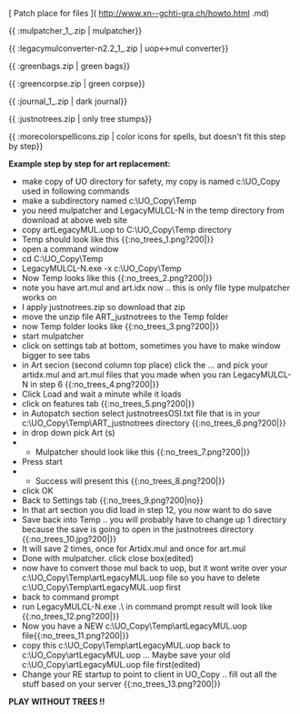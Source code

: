 [ Patch place for files ]( http://www.xn--gchti-gra.ch/howto.html .md)

{{ :mulpatcher_1_.zip | mulpatcher}}

{{ :legacymulconverter-n2.2_1_.zip | uop<->mul converter}}

{{ :greenbags.zip | green bags}}

{{ :greencorpse.zip | green corpse}}

{{ :journal_1_.zip | dark journal}}

{{ :justnotrees.zip | only tree stumps}}

{{ :morecolorspellicons.zip | color icons for spells, but doesn't fit this step by step}}

__Example step by step for art replacement:__
  -  make copy of UO directory for safety, my copy is named c:\UO_Copy used in following commands
  -  make a subdirectory named c:\UO_Copy\Temp
  - you need mulpatcher and LegacyMULCL-N in the temp directory from download at above web site
  - copy  artLegacyMUL.uop  to C:\UO_Copy\Temp  directory
  - Temp should look like this {{:no_trees_1.png?200|}}
  - open a command window
  - cd  C:\UO_Copy\Temp
  - LegacyMULCL-N.exe -x c:\UO_Copy\Temp
  - Now Temp looks like this {{:no_trees_2.png?200|}}
  - note you have art.mul and art.idx now .. this is only file type mulpatcher works on
  - I apply justnotrees.zip  so download that zip
  - move the unzip file ART_justnotrees to the Temp folder
  - now Temp folder looks like {{:no_trees_3.png?200|}}
  - start mulpatcher
  - click on settings tab at bottom, sometimes you have to make window bigger to see tabs
  - in Art secion (second column top place) click the ... and pick your artidx.mul and art.mul files that you made when you ran LegacyMULCL-N in step  6 {{:no_trees_4.png?200|}}
  - Click Load and wait a minute while it loads
  - click on features tab {{:no_trees_5.png?200|}}
  - in Autopatch section select justnotreesOSI.txt  file that is in your  c:\UO_Copy\Temp\ART_justnotrees directory {{:no_trees_6.png?200|}}
  - in drop down pick Art (s)
  - * Mulpatcher should look like this {{:no_trees_7.png?200|}}
  - Press start
  - * Success will present this {{:no_trees_8.png?200|}}
  - click OK
  - Back to Settings tab {{:no_trees_9.png?200|no}}
  - In that art section you did load in step 12, you now want to do save
  - Save back into Temp .. you will probably have to change up 1 directory because the save is going to open in the justnotrees directory {{:no_trees_10.jpg?200|}}
  - It will save 2 times, once for Artidx.mul and once for art.mul
  - Done with mulpatcher. click close box(edited)
  - now have to convert those mul back to uop, but it wont write over your c:\UO_Copy\Temp\artLegacyMUL.uop file so you have to delete  c:\UO_Copy\Temp\artLegacyMUL.uop first
  - back to command prompt
  - run LegacyMULCL-N.exe .\  in command prompt result will look like {{:no_trees_12.png?200|}}
  - Now you have a NEW c:\UO_Copy\Temp\artLegacyMUL.uop  file{{:no_trees_11.png?200|}}
  - copy this c:\UO_Copy\Temp\artLegacyMUL.uop back to c:\UO_Copy\artLegacyMUL.uop ... Maybe save your old c:\UO_Copy\artLegacyMUL.uop  file first(edited)
  - Change your RE startup to point to client in UO_Copy .. fill out all the stuff based on your server {{:no_trees_13.png?200|}}

**PLAY WITHOUT TREES  !!**
